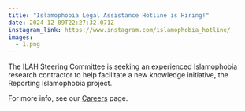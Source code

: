 ```yaml
---
title: "Islamophobia Legal Assistance Hotline is Hiring!"
date: 2024-12-09T22:27:32.071Z
instagram_link: https://www.instagram.com/islamophobia_hotline/
images:
  - 1.png
---
```


The ILAH Steering Committee is seeking an experienced Islamophobia research contractor to help facilitate a new knowledge initiative, the Reporting Islamophobia project.

For more info, see our [Careers](/contact-us/careers/) page.
